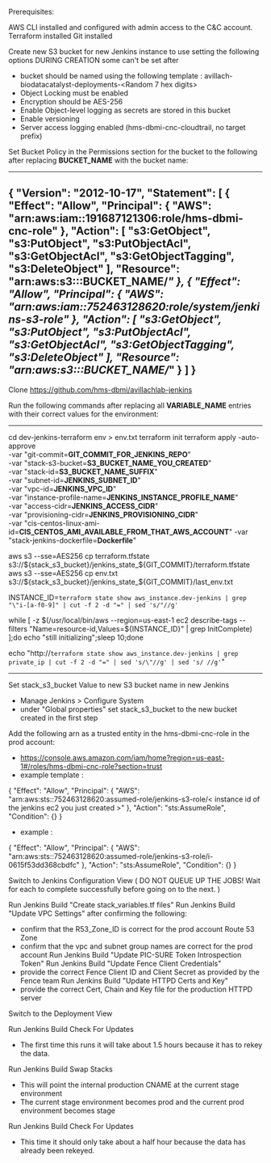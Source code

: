 Prerequisites:

AWS CLI installed and configured with admin access to the C&C account.
Terraform installed
Git installed


Create new S3 bucket for new Jenkins instance to use setting the following options DURING CREATION some can't be set after
   - bucket should be named using the following template : avillach-biodatacatalyst-deployments-<Random 7 hex digits>
   - Object Locking must be enabled
   - Encryption should be AES-256
   - Enable Object-level logging as secrets are stored in this bucket
   - Enable versioning
   - Server access logging enabled (hms-dbmi-cnc-cloudtrail, no target prefix)

Set Bucket Policy in the Permissions section for the bucket to the following after replacing __BUCKET_NAME__ with the bucket name:

-----------------------------------------------------
{
    "Version": "2012-10-17",
    "Statement": [
        {
            "Effect": "Allow",
            "Principal": {
                "AWS": "arn:aws:iam::191687121306:role/hms-dbmi-cnc-role"
            },
            "Action": [
                "s3:GetObject",
                "s3:PutObject",
                "s3:PutObjectAcl",
                "s3:GetObjectAcl",
                "s3:GetObjectTagging",
                "s3:DeleteObject"
            ],
            "Resource": "arn:aws:s3:::__BUCKET_NAME__/*"
        },
        {
            "Effect": "Allow",
            "Principal": {
                "AWS": "arn:aws:iam::752463128620:role/system/jenkins-s3-role"
            },
            "Action": [
                "s3:GetObject",
                "s3:PutObject",
                "s3:PutObjectAcl",
                "s3:GetObjectAcl",
                "s3:GetObjectTagging",
                "s3:DeleteObject"
            ],
            "Resource": "arn:aws:s3:::__BUCKET_NAME__/*"
        }
    ]
}
-----------------------------------------------------




Clone https://github.com/hms-dbmi/avillachlab-jenkins

Run the following commands after replacing all __VARIABLE_NAME__ entries with their correct values for the environment:

-----------------------------------------------------

cd dev-jenkins-terraform
env > env.txt
terraform init
terraform apply -auto-approve \
-var "git-commit=__GIT_COMMIT_FOR_JENKINS_REPO__" \
-var "stack-s3-bucket=__S3_BUCKET_NAME_YOU_CREATED__" \
-var "stack-id=__S3_BUCKET_NAME_SUFFIX__" \
-var "subnet-id=__JENKINS_SUBNET_ID__" \
-var "vpc-id=__JENKINS_VPC_ID__" \
-var "instance-profile-name=__JENKINS_INSTANCE_PROFILE_NAME__" \
-var "access-cidr=__JENKINS_ACCESS_CIDR__" \
-var "provisioning-cidr=__JENKINS_PROVISIONING_CIDR__"\
-var "cis-centos-linux-ami-id=__CIS_CENTOS_AMI_AVAILABLE_FROM_THAT_AWS_ACCOUNT__"
-var "stack-jenkins-dockerfile=__Dockerfile__"

aws s3 --sse=AES256 cp terraform.tfstate s3://${stack_s3_bucket}/jenkins_state_${GIT_COMMIT}/terraform.tfstate 
aws s3 --sse=AES256 cp env.txt s3://${stack_s3_bucket}/jenkins_state_${GIT_COMMIT}/last_env.txt

INSTANCE_ID=`terraform state show aws_instance.dev-jenkins | grep "\"i-[a-f0-9]" | cut -f 2 -d "=" | sed 's/"//g'`

while [ -z $(/usr/local/bin/aws --region=us-east-1 ec2 describe-tags --filters "Name=resource-id,Values=${INSTANCE_ID}" | grep InitComplete) ];do echo "still initializing";sleep 10;done

echo "http://`terraform state show aws_instance.dev-jenkins | grep private_ip | cut -f 2 -d "=" | sed 's/\"//g' | sed 's/ //g'`"

-----------------------------------------------------


Set stack_s3_bucket Value to new S3 bucket name in new Jenkins
   - Manage Jenkins > Configure System
   - under "Global properties" set stack_s3_bucket to the new bucket created in the first step

Add the following arn as a trusted entity in the hms-dbmi-cnc-role in the prod account:
   - https://console.aws.amazon.com/iam/home?region=us-east-1#/roles/hms-dbmi-cnc-role?section=trust
   - example template : 

   {
      "Effect": "Allow",
      "Principal": {
        "AWS": "arn:aws:sts::752463128620:assumed-role/jenkins-s3-role/< instance id of the jenkins ec2 you just created >"
      },
      "Action": "sts:AssumeRole",
      "Condition": {}
    }

   - example : 

   {
      "Effect": "Allow",
      "Principal": {
        "AWS": "arn:aws:sts::752463128620:assumed-role/jenkins-s3-role/i-0615f53dd368cbdfc"
      },
      "Action": "sts:AssumeRole",
      "Condition": {}
    }

Switch to Jenkins Configuration View ( DO NOT QUEUE UP THE JOBS! Wait for each to complete successfully before going on to the next. )

Run Jenkins Build "Create stack_variables.tf files"
Run Jenkins Build "Update VPC Settings" after confirming the following:
   - confirm that the R53_Zone_ID is correct for the prod account Route 53 Zone
   - confirm that the vpc and subnet group names are correct for the prod account
Run Jenkins Build "Update PIC-SURE Token Introspection Token"
Run Jenkins Build "Update Fence Client Credentials"
   - provide the correct Fence Client ID and Client Secret as provided by the Fence team
Run Jenkins Build "Update HTTPD Certs and Key"
   - provide the correct Cert, Chain and Key file for the production HTTPD server


Switch to the Deployment View

Run Jenkins Build Check For Updates
   - The first time this runs it will take about 1.5 hours because it has to rekey the data.

Run Jenkins Build Swap Stacks
   - This will point the internal production CNAME at the current stage environment
   - The current stage environment becomes prod and the current prod environment becomes stage

Run Jenkins Build Check For Updates
   - This time it should only take about a half hour because the data has already been rekeyed.

